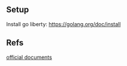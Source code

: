 ## Setup 

Install go liberty: https://golang.org/doc/install

## Refs
[official documents](https://golang.org/doc/)
